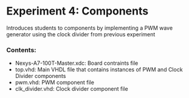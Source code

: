 # Experiment 4: Components

Introduces students to components by implementing a PWM wave generator using the clock divider from previous experiment

### Contents:

- Nexys-A7-100T-Master.xdc: Board contraints file
- top.vhd: Main VHDL file that contains instances of PWM and Clock Divider components
- pwm.vhd: PWM component file
- clk_divider.vhd: Clock divider component file